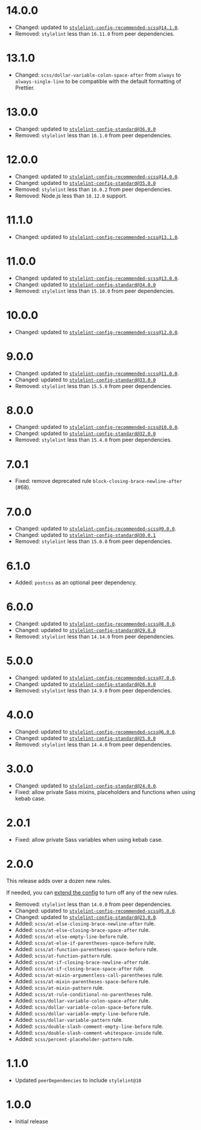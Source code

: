 # 14.0.0

- Changed: updated to [`stylelint-config-recommended-scss@14.1.0`](https://github.com/stylelint-scss/stylelint-config-recommended-scss/releases/tag/v14.1.0).
- Removed: `stylelint` less than `16.11.0` from peer dependencies.

# 13.1.0

- Changed: `scss/dollar-variable-colon-space-after` from `always` to `always-single-line` to be compatible with the default formatting of Prettier.

# 13.0.0

- Changed: updated to [`stylelint-config-standard@36.0.0`](https://github.com/stylelint/stylelint-config-standard/releases/tag/36.0.0)
- Removed: `stylelint` less than `16.1.0` from peer dependencies.

# 12.0.0

- Changed: updated to [`stylelint-config-recommended-scss@14.0.0`](https://github.com/stylelint-scss/stylelint-config-recommended-scss/releases/tag/v14.0.0).
- Changed: updated to [`stylelint-config-standard@35.0.0`](https://github.com/stylelint/stylelint-config-standard/releases/tag/35.0.0)
- Removed: `stylelint` less than `16.0.2` from peer dependencies.
- Removed: Node.js less than `18.12.0` support.

# 11.1.0

- Changed: updated to [`stylelint-config-recommended-scss@13.1.0`](https://github.com/stylelint-scss/stylelint-config-recommended-scss/releases/tag/v13.1.0).

# 11.0.0

- Changed: updated to [`stylelint-config-recommended-scss@13.0.0`](https://github.com/stylelint-scss/stylelint-config-recommended-scss/releases/tag/v13.0.0).
- Changed: updated to [`stylelint-config-standard@34.0.0`](https://github.com/stylelint/stylelint-config-standard/releases/tag/34.0.0)
- Removed: `stylelint` less than `15.10.0` from peer dependencies.

# 10.0.0

- Changed: updated to [`stylelint-config-recommended-scss@12.0.0`](https://github.com/stylelint-scss/stylelint-config-recommended-scss/releases/tag/v12.0.0).

# 9.0.0

- Changed: updated to [`stylelint-config-recommended-scss@11.0.0`](https://github.com/stylelint-scss/stylelint-config-recommended-scss/releases/tag/v11.0.0).
- Changed: updated to [`stylelint-config-standard@33.0.0`](https://github.com/stylelint/stylelint-config-standard/releases/tag/33.0.0)
- Removed: `stylelint` less than `15.5.0` from peer dependencies.

# 8.0.0

- Changed: updated to [`stylelint-config-recommended-scss@10.0.0`](https://github.com/stylelint-scss/stylelint-config-recommended-scss/releases/tag/v10.0.0).
- Changed: updated to [`stylelint-config-standard@32.0.0`](https://github.com/stylelint/stylelint-config-standard/releases/tag/32.0.0)
- Removed: `stylelint` less than `15.4.0` from peer dependencies.

# 7.0.1

- Fixed: remove deprecated rule `block-closing-brace-newline-after` (#68).

# 7.0.0

- Changed: updated to [`stylelint-config-recommended-scss@9.0.0`](https://github.com/stylelint-scss/stylelint-config-recommended-scss/releases/tag/v9.0.0).
- Changed: updated to [`stylelint-config-standard@30.0.1`](https://github.com/stylelint/stylelint-config-standard/releases/tag/30.0.1)
- Removed: `stylelint` less than `15.0.0` from peer dependencies.

# 6.1.0

- Added: `postcss` as an optional peer dependency.

# 6.0.0

- Changed: updated to [`stylelint-config-recommended-scss@8.0.0`](https://github.com/stylelint-scss/stylelint-config-recommended-scss/releases/tag/v8.0.0).
- Changed: updated to [`stylelint-config-standard@29.0.0`](https://github.com/stylelint/stylelint-config-standard/releases/tag/29.0.0)
- Removed: `stylelint` less than `14.14.0` from peer dependencies.

# 5.0.0

- Changed: updated to [`stylelint-config-recommended-scss@7.0.0`](https://github.com/stylelint-scss/stylelint-config-recommended-scss/releases/tag/v7.0.0).
- Changed: updated to [`stylelint-config-standard@26.0.0`](https://github.com/stylelint/stylelint-config-standard/releases/tag/26.0.0)
- Removed: `stylelint` less than `14.9.0` from peer dependencies.

# 4.0.0

- Changed: updated to [`stylelint-config-recommended-scss@6.0.0`](https://github.com/stylelint-scss/stylelint-config-recommended-scss/releases/tag/v6.0.0).
- Changed: updated to [`stylelint-config-standard@25.0.0`](https://github.com/stylelint/stylelint-config-standard/releases/tag/25.0.0)
- Removed: `stylelint` less than `14.4.0` from peer dependencies.

# 3.0.0

- Changed: updated to [`stylelint-config-standard@24.0.0`](https://github.com/stylelint/stylelint-config-standard/releases/tag/24.0.0).
- Fixed: allow private Sass mixins, placeholders and functions when using kebab case.

# 2.0.1

- Fixed: allow private Sass variables when using kebab case.

# 2.0.0

This release adds over a dozen new rules.

If needed, you can [extend the config](README.md#extending-the-config) to turn off any of the new rules.

- Removed: `stylelint` less than `14.0.0` from peer dependencies.
- Changed: updated to [`stylelint-config-recommended-scss@5.0.0`](https://github.com/stylelint-scss/stylelint-config-recommended-scss/releases/tag/5.0.0).
- Changed: updated to [`stylelint-config-standard@23.0.0`](https://github.com/stylelint/stylelint-config-standard/releases/tag/23.0.0).
- Added: `scss/at-else-closing-brace-newline-after` rule.
- Added: `scss/at-else-closing-brace-space-after` rule.
- Added: `scss/at-else-empty-line-before` rule.
- Added: `scss/at-else-if-parentheses-space-before` rule.
- Added: `scss/at-function-parentheses-space-before` rule.
- Added: `scss/at-function-pattern` rule.
- Added: `scss/at-if-closing-brace-newline-after` rule.
- Added: `scss/at-if-closing-brace-space-after` rule.
- Added: `scss/at-mixin-argumentless-call-parentheses` rule.
- Added: `scss/at-mixin-parentheses-space-before` rule.
- Added: `scss/at-mixin-pattern` rule.
- Added: `scss/at-rule-conditional-no-parentheses` rule.
- Added: `scss/dollar-variable-colon-space-after` rule.
- Added: `scss/dollar-variable-colon-space-before` rule.
- Added: `scss/dollar-variable-empty-line-before` rule.
- Added: `scss/dollar-variable-pattern` rule.
- Added: `scss/double-slash-comment-empty-line-before` rule.
- Added: `scss/double-slash-comment-whitespace-inside` rule.
- Added: `scss/percent-placeholder-pattern` rule.

# 1.1.0

- Updated `peerDependencies` to include `stylelint@10`

# 1.0.0

- Initial release
